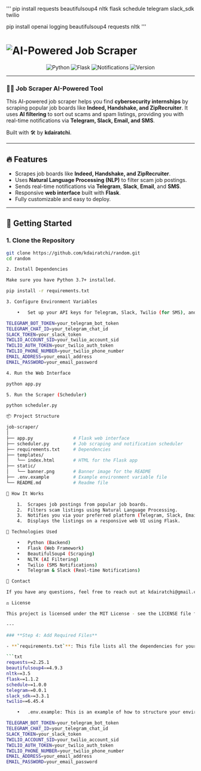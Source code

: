 '''
pip install requests beautifulsoup4 nltk flask schedule telegram slack_sdk twilio

pip install openai logging beautifulsoup4 requests nltk
'''

# ![AI-Powered Job Scraper](banner.png)

<p align="center">
  <img src="https://img.shields.io/badge/Language-Python-blue.svg" alt="Python">
  <img src="https://img.shields.io/badge/Framework-Flask-green.svg" alt="Flask">
  <img src="https://img.shields.io/badge/Notifications-Telegram%2C%20Slack%2C%20SMS-orange" alt="Notifications">
  <img src="https://img.shields.io/badge/Version-1.0.0-brightgreen" alt="Version">
</p>

---

### 👨‍💻 **Job Scraper AI-Powered Tool**

This AI-powered job scraper helps you find **cybersecurity internships** by scraping popular job boards like **Indeed, Handshake, and ZipRecruiter**. It uses **AI filtering** to sort out scams and spam listings, providing you with real-time notifications via **Telegram, Slack, Email, and SMS**.

Built with 🛠️ by **kdairatchi**.

---

## 🔥 **Features**
- Scrapes job boards like **Indeed, Handshake, and ZipRecruiter**.
- Uses **Natural Language Processing (NLP)** to filter scam job postings.
- Sends real-time notifications via **Telegram**, **Slack**, **Email**, and **SMS**.
- Responsive **web interface** built with **Flask**.
- Fully customizable and easy to deploy.

---

## 🏁 **Getting Started**

### 1. **Clone the Repository**
```bash
git clone https://github.com/kdairatchi/random.git
cd random

2. Install Dependencies

Make sure you have Python 3.7+ installed.

pip install -r requirements.txt

3. Configure Environment Variables

	•	Set up your API keys for Telegram, Slack, Twilio (for SMS), and your email credentials in a .env file:

TELEGRAM_BOT_TOKEN=your_telegram_bot_token
TELEGRAM_CHAT_ID=your_telegram_chat_id
SLACK_TOKEN=your_slack_token
TWILIO_ACCOUNT_SID=your_twilio_account_sid
TWILIO_AUTH_TOKEN=your_twilio_auth_token
TWILIO_PHONE_NUMBER=your_twilio_phone_number
EMAIL_ADDRESS=your_email_address
EMAIL_PASSWORD=your_email_password

4. Run the Web Interface

python app.py

5. Run the Scraper (Scheduler)

python scheduler.py

📦 Project Structure

job-scraper/
│
├── app.py               # Flask web interface
├── scheduler.py         # Job scraping and notification scheduler
├── requirements.txt     # Dependencies
├── templates/
│   └── index.html       # HTML for the Flask app
├── static/
│   └── banner.png       # Banner image for the README
├── .env.example         # Example environment variable file
└── README.md            # Readme file

🚀 How It Works

	1.	Scrapes job postings from popular job boards.
	2.	Filters scam listings using Natural Language Processing.
	3.	Notifies you via your preferred platform (Telegram, Slack, Email, SMS).
	4.	Displays the listings on a responsive web UI using Flask.

🧰 Technologies Used

	•	Python (Backend)
	•	Flask (Web Framework)
	•	BeautifulSoup4 (Scraping)
	•	NLTK (AI Filtering)
	•	Twilio (SMS Notifications)
	•	Telegram & Slack (Real-time Notifications)

📩 Contact

If you have any questions, feel free to reach out at kdairatchi@gmail.com.

⚖️ License

This project is licensed under the MIT License - see the LICENSE file for details.

---

### **Step 4: Add Required Files**

- **`requirements.txt`**: This file lists all the dependencies for your project.

```txt
requests==2.25.1
beautifulsoup4==4.9.3
nltk==3.5
flask==1.1.2
schedule==1.0.0
telegram==0.0.1
slack_sdk==3.3.1
twilio==6.45.4

	•	.env.example: This is an example of how to structure your environment variables.

TELEGRAM_BOT_TOKEN=your_telegram_bot_token
TELEGRAM_CHAT_ID=your_telegram_chat_id
SLACK_TOKEN=your_slack_token
TWILIO_ACCOUNT_SID=your_twilio_account_sid
TWILIO_AUTH_TOKEN=your_twilio_auth_token
TWILIO_PHONE_NUMBER=your_twilio_phone_number
EMAIL_ADDRESS=your_email_address
EMAIL_PASSWORD=your_email_password
